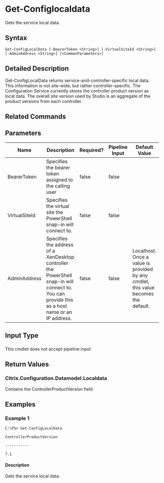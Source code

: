 ﻿
# Get-Configlocaldata
Gets the service local data.
## Syntax
```
Get-ConfigLocalData [-BearerToken <String>] [-VirtualSiteId <String>] [-AdminAddress <String>] [<CommonParameters>]
```
## Detailed Description
Get-ConfigLocalData returns service-and-controller-specific local data. This information is not site-wide, but rather controller-specific. The Configuration Service currently stores the controller product version as local data. The overall site version used by Studio is an aggregate of the product versions from each controller.


## Related Commands

## Parameters
| Name   | Description | Required? | Pipeline Input | Default Value |
| --- | --- | --- | --- | --- |
| BearerToken | Specifies the bearer token assigned to the calling user | false | false |  |
| VirtualSiteId | Specifies the virtual site the PowerShell snap-in will connect to. | false | false |  |
| AdminAddress | Specifies the address of a XenDesktop controller the PowerShell snap-in will connect to. You can provide this as a host name or an IP address. | false | false | Localhost. Once a value is provided by any cmdlet, this value becomes the default. |

## Input Type

### 
This cmdlet does not accept pipeline input
## Return Values

### Citrix.Configuration.Datamodel.Localdata
Contains the ControllerProductVersion field
## Examples

### Example 1
```
C:\PS> Get-ConfigLocalData

ControllerProductVersion

-----------

7.1
```
#### Description
Gets the service local data.

